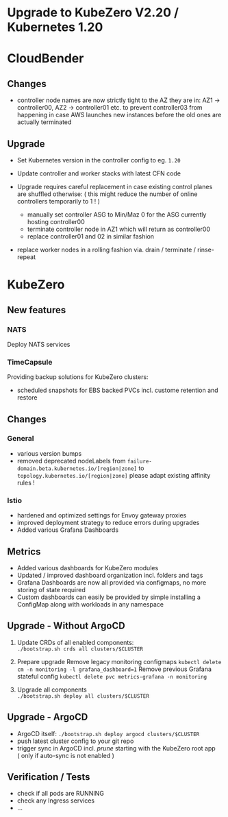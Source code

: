 # Upgrade to KubeZero V2.20 / Kubernetes 1.20

# CloudBender
## Changes
- controller node names are now strictly tight to the AZ they are in: AZ1 -> controller00, AZ2 -> controller01 etc. to prevent controller03 from happening in case AWS launches new instances before the old ones are actually terminated 
 
## Upgrade
- Set Kubernetes version in the controller config to eg. `1.20`  
- Update controller and worker stacks with latest CFN code

- Upgrade requires careful replacement in case existing control planes are shuffled otherwise: ( this might reduce the number of online controllers temporarily to 1 ! )
  - manually set controller ASG to Min/Maz 0 for the ASG currently hosting controller00
  - terminate controller node in AZ1 which will return as controller00
  - replace controller01 and 02 in similar fashion

- replace worker nodes in a rolling fashion via. drain / terminate / rinse-repeat

# KubeZero

## New features

### NATS
Deploy NATS services

### TimeCapsule
Providing backup solutions for KubeZero clusters:
  
- scheduled snapshots for EBS backed PVCs incl. custome retention and restore


## Changes

### General
- various version bumps
- removed deprecated nodeLabels from `failure-domain.beta.kubernetes.io/[region|zone]` to `topology.kubernetes.io/[region|zone]` please adapt existing affinity rules !

### Istio
- hardened and optimized settings for Envoy gateway proxies
- improved deployment strategy to reduce errors during upgrades
- Added various Grafana Dashboards

## Metrics
- Added various dashboards for KubeZero modules
- Updated / improved dashboard organization incl. folders and tags
- Grafana Dashboards are now all provided via configmaps, no more storing of state required
- Custom dashboards can easily be provided by simple installing a ConfigMap along with workloads in any namespace



## Upgrade - Without ArgoCD
1. Update CRDs of all enabled components:  
  `./bootstrap.sh crds all clusters/$CLUSTER`

2. Prepare upgrade
Remove legacy monitoring configmaps
`kubectl delete cm -n monitoring -l grafana_dashboard=1`
Remove previous Grafana stateful config
`kubectl delete pvc metrics-grafana -n monitoring`

3. Upgrade all components  
`./bootstrap.sh deploy all clusters/$CLUSTER`

## Upgrade - ArgoCD
- ArgoCD itself: `./bootstrap.sh deploy argocd clusters/$CLUSTER`
- push latest cluster config to your git repo
- trigger sync in ArgoCD incl. *prune* starting with the KubeZero root app  
( only if auto-sync is not enabled )

## Verification / Tests
- check if all pods are RUNNING
- check any Ingress services
- ...
